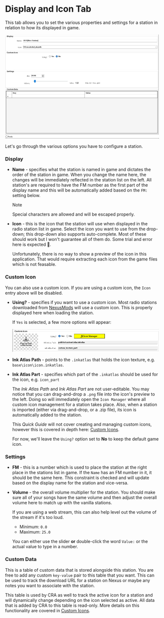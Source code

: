 # Display and Icon Tab

This tab allows you to set the various properties and settings for a station in relation to how its displayed in game.

![display_icon_tab](../../images/display_and_icon_tab.png)

Let's go through the various options you have to configure a station.

### Display

- **Name** - specifies what the station is named in game and dictates the order of the station in game. When you change the name here, the changes will be immediately reflected in the station list on the left. All station's are required to have the FM number as the first part of the display name and this will be automatically added based on the `FM:` setting below.

  > [!NOTE]
  > Special characters are allowed and will be escaped properly.

- **Icon** - this is the icon that the station will use when displayed in the radio station list in game. Select the icon you want to use from the drop-down; this drop-down also supports auto-complete. Most of these should work but I won't guarantee all of them do. Some trial and error here is expected 🤔.
  
  Unfortunately, there is no way to show a preview of the icon in this application. That would require extracting each icon from the game files which is not feasable.

### Custom Icon

You can also use a custom icon. If you are using a custom icon, the `Icon` entry above will be disabled.

- **Using?** - specifies if you want to use a custom icon. Most radio stations downloaded from [NexusMods](https://www.nexusmods.com/cyberpunk2077) will use a custom icon. This is properly displayed here when loading the station.
  
  If `Yes` is selected, a few more options will appear:

  ![custom_icon_1](../../images/custom_icon_1.png)

- **Ink Atlas Path** - points to the `.inkatlas` that holds the icon texture, e.g. `base\icon\icon.inkatlas`.

- **Ink Atlas Part** - specifies which part of the `.inkatlas` should be used for the icon, e.g. `icon_part`

  The *Ink Atlas Path* and *Ink Atlas Part* are not user-editable. You may notice that you can drag-and-drop a `.png` file into the icon's preview to the left. Doing so will immediately open the `Icon Manager` where all custom icon management for a station takes place. Also, when a station is imported (either via drag-and-drop, or a .zip file), its icon is automatically added to the station.
  
  This *Quick Guide* will not cover creating and managing custom icons, however this is covered in depth here: [Custom Icons](../icons/custom-icons.md).
  
  For now, we'll leave the `Using?` option set to **No** to keep the default game icon.

### Settings

- **FM** - this is a number which is used to place the station at the right place in the stations list in game. If the `Name` has an FM number in it, it should be the same here. This constraint is checked and will update based on the display name for the station and vice-versa.

- **Volume** - the overall volume multiplier for the station. You should make sure all of your songs have the same volume and then adjust the overall volume here to match up with the vanilla stations.
  
  If you are using a web stream, this can also help level out the volume of the stream if it's too loud.

  - Minimum: `0.0`
  - Maximum: `25.0`

  You can either use the slider **or** double-click the word `Value:` or the actual value to type in a number.

### Custom Data

This is a table of custom data that is stored alongside this station. You are free to add any custom `key-value` pair to this table that you want. This can be used to track the download URL for a station on Nexus or maybe any notes you want to associate with the station.

This table is used by CRA as well to track the active icon for a station and will dynamically change depending on the icon selected as active. All data that is added by CRA to this table is read-only. More details on this functionality are covered in [Custom Icons](../icons/custom-icons.md).